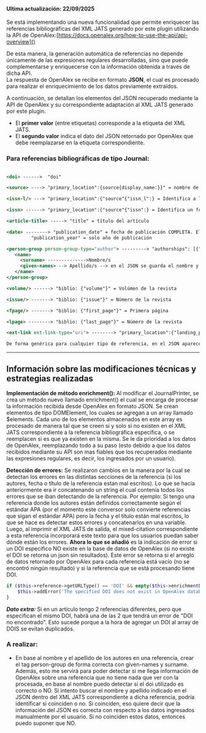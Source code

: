 #### Ultima actualización: 22/09/2025

Se está implementando una nueva funcionalidad que permite enriquecer las referencias bibliográficas del XML JATS generado por este plugin utilizando la API de OpenAlex:[https://docs.openalex.org/how-to-use-the-api/api-overview]()

De esta manera, la generación automática de referencias no depende únicamente de las expresiones regulares desarrolladas, sino que puede complementarse y enriquecerse con la información obtenida a través de dicha API.  
La respuesta de OpenAlex se recibe en formato **JSON**, el cual es procesado para realizar el enriquecimiento de los datos previamente extraídos.

A continuación, se detallan los elementos del JSON recuperado mediante la API de OpenAlex y su correspondiente adaptación al XML JATS generado por este plugin.
- El **primer valor** (entre etiquetas) corresponde a la etiqueta del XML JATS.
- El **segundo valor** indica el dato del JSON retornado por OpenAlex que debe reemplazarse en la etiqueta correspondiente.
### Para referencias bibliográficas de tipo Journal:

```xml jats

<doi> ------>  "doi"

<source> ----> "primary_location":{source{display_name:}}" = nombre de la revista

<issn-l/> ---> "primary_location":{"source"{"issn_l":} = Identifica a la revista como conjunto, independientemente del formato

<issn> ------> "primary_location":{"source"{"issn":} = Identifica un formato específico (impreso o electrónico). En el JSON, dentro de este elemento se encuentran los dos ISSN, tanto el ISSN como el ISSN normal

<article-title> -----> "title" = título del artículo

<date> --------> "publication_date" = fecha de publicación COMPLETA. El tag <date> contiene 3 subelementos: day, month y year
		 "publication_year" = solo año de publicación

<person-group person-group-type="author"> ---------> "authorships": [{"author"}] = el "author" del elemento del json definiría que el autor es "autor" y no "editor", por ejemplo.
   <name>	
     <surname> -------------->Nombre/s 
     <given-names> --> Apellido/s --> en el JSON se guarda el nombre y apellido completos en "authorships": [{"author": "display_name"}], no hay distinción entre nombre y apellido
   </name>
</person-group>

<volume/> ------> "biblio: {"volume"}" = Volúmen de la revista

<issue/> -------> "biblio: {"issue"}" = Número de la revista

<fpage/> -------> "biblio: {"first_page"}" = Primera página

<lpage> --------> "biblio: {"last_page"}" = Número de la revista

<ext-link ext-link-type="uri"> --------> "primary_location":{"landing_page_url":}

De forma genérica para cualquier tipo de referencia, en el JSON aparece un elemento "type_crossref", el cual define el tipo de referencia que se va a procesar

```

--- 

## Información sobre las modificaciones técnicas y estrategias realizadas

**Implementación de método enrichment():**
Al modificar el JournalPrinter, se crea un método nuevo llamado enrichment() el cual se encarga de procesar la información recibida desde OpenAlex en formato JSON.
Se crean elementos de tipo DOMElement, los cuales se agregan a un array llamado $elements.
Cada uno de los elementos almacenados en este array es procesado de manera tal que se creen si y solo si no existen en el XML JATS correspondiente a la referencia bibliográfica específica, o se reemplacen si es que ya existen en la misma. Se le da prioridad a los datos de OpenAlex, reemplazando todo a su paso (esto debido a que los datos recibidos mediante su API son mas fiables que los recuperados mediante las expresiones regulares, es decir, los ingresados por un usuario).

**Detección de errores:**
Se realizaron cambios en la manera por la cual se detectan los errores en las distintas secciones de la referencia (si los autores, fecha o título de la referencia estan mal escritos).
Lo que se hacía anteriormente era ir concatenando un string el cual contenía todos los errores que se iban detectando de la referencia. Por ejemplo: Si tengo una referencia donde los autores están definidos correctamente según el estándar APA (por el momento este conversor solo convierte referencias que sigan el estándar APA) pero la fecha y el título están mal escritos, lo que se hace es detectar estos errores y concatenarlos en una variable. Luego, al imprimir el XML JATS de salida, el mixed-citation correspondiente a esta referencia incorporará este texto para que los usuarios puedan saber dónde están los errores.
**Ahora lo que se añadió** es la indicación de error si un DOI específico NO existe en la base de datos de OpenAlex (si no existe el DOI se retorna un json sin resultados). Este error se retorna si el arreglo de datos retornado por OpenAlex para cada referencia está vacío (no se encontró ningún resultado) y si la referencia que se está procesando tiene DOI.

```php
if ($this->reference->getURLType() == 'DOI' && empty($this->enrichmentData)){
	$this->addError('The specified DOI does not exist in OpenAlex database.');
}
```

***Dato extra:*** Si en un artículo tengo 2 referencias diferentes, pero que especifican el mismo DOI, habrá una de las 2 que tendrá un error de "DOI no encontrado". Esto sucede porque a la hora de agregar un DOI al array de DOIS se evitan duplicados.

### A realizar:

- En base al nombre y el apellido de los autores en una referencia, crear el tag person-group de forma correcta con given-names y surname. Además, esto me servirá para poder detectar si me llega información de OpenAlex sobre una referencia que no tiene nada que ver con la procesada, en base al nombre puedo detectar si el doi utilizado es correcto o NO.
  Si intento buscar el nombre y apellido indicado en el JSON dentro del XML JATS correspondiente a dicha referencia, podría identificar si coinciden o no. Si coinciden, eso quiere decir que la información del JSON es correcta con respecto a los datos ingresados manualmente por el usuario. Si no coinciden estos datos, entonces puedo suponer que NO.
